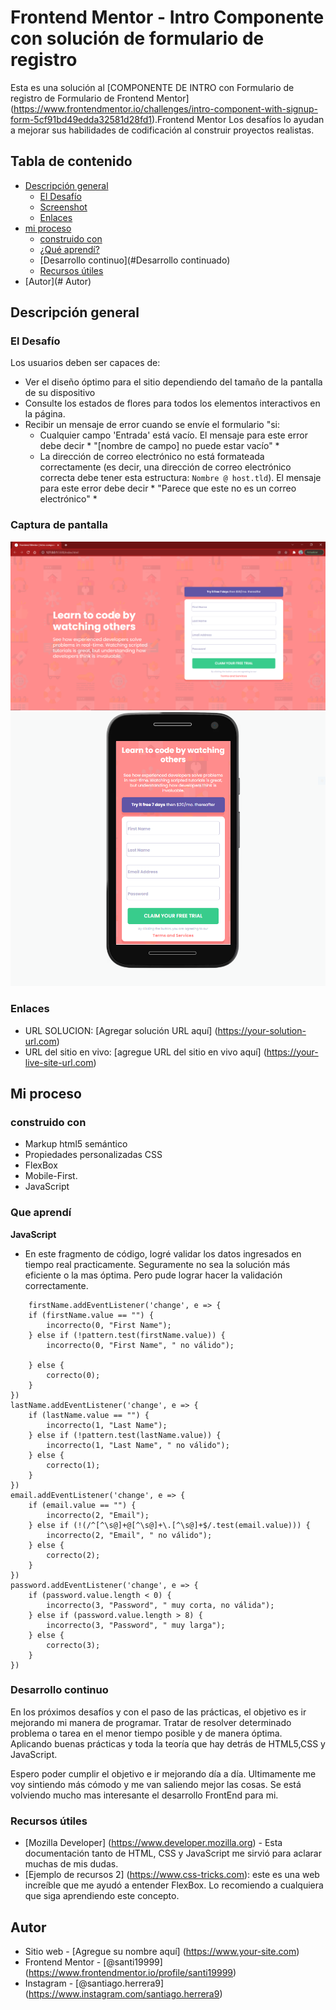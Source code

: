 # Frontend Mentor - Intro Componente con solución de formulario de registro

Esta es una solución al [COMPONENTE DE INTRO con Formulario de registro de Formulario de Frontend Mentor] (https://www.frontendmentor.io/challenges/intro-component-with-signup-form-5cf91bd49edda32581d28fd1).Frontend Mentor Los desafíos lo ayudan a mejorar sus habilidades de codificación al construir proyectos realistas.

## Tabla de contenido

- [Descripción general](#Descripción-general)
  - [El Desafío](#El-Desafío)
  - [Screenshot](#Screenshot)
  - [Enlaces](#Enlaces)
- [mi proceso](#mi-proceso)
  - [construido con](#construido-con)
  - [¿Qué aprendí?](#Qué-aprendí)
  - [Desarrollo continuo](#Desarrollo continuado)
  - [Recursos útiles](#Recursos-útiles)
- [Autor](# Autor)

## Descripción general

### El Desafío

Los usuarios deben ser capaces de:

- Ver el diseño óptimo para el sitio dependiendo del tamaño de la pantalla de su dispositivo
- Consulte los estados de flores para todos los elementos interactivos en la página.
- Recibir un mensaje de error cuando se envíe el formulario "si:
  - Cualquier campo 'Entrada' está vacío. El mensaje para este error debe decir * "[nombre de campo] no puede estar vacío" *
  - La dirección de correo electrónico no está formateada correctamente (es decir, una dirección de correo electrónico correcta debe tener esta estructura: `Nombre @ host.tld`). El mensaje para este error debe decir * "Parece que este no es un correo electrónico" *

### Captura de pantalla

![](./screenshot/captura-desktop.png)
![](./screenshot/captura-movil.png)


### Enlaces

- URL SOLUCION: [Agregar solución URL aquí] (https://your-solution-url.com)
- URL del sitio en vivo: [agregue URL del sitio en vivo aquí] (https://your-live-site-url.com)

## Mi proceso

### construido con

- Markup html5 semántico
- Propiedades personalizadas CSS
- FlexBox
- Mobile-First.
- JavaScript

### Que aprendí
**JavaScript**

  - En este fragmento de código, logré validar los datos ingresados en tiempo real practicamente. Seguramente no sea la solución más eficiente o la mas óptima. Pero pude lograr hacer la validación correctamente.

```
    firstName.addEventListener('change', e => {
    if (firstName.value == "") {
        incorrecto(0, "First Name");
    } else if (!pattern.test(firstName.value)) {
        incorrecto(0, "First Name", " no válido");

    } else {
        correcto(0);
    }
})
lastName.addEventListener('change', e => {
    if (lastName.value == "") {
        incorrecto(1, "Last Name");
    } else if (!pattern.test(lastName.value)) {
        incorrecto(1, "Last Name", " no válido");
    } else {
        correcto(1);
    }
})
email.addEventListener('change', e => {
    if (email.value == "") {
        incorrecto(2, "Email");
    } else if (!(/^[^\s@]+@[^\s@]+\.[^\s@]+$/.test(email.value))) {
        incorrecto(2, "Email", " no válido");
    } else {
        correcto(2);
    }
})
password.addEventListener('change', e => {
    if (password.value.length < 0) {
        incorrecto(3, "Password", " muy corta, no válida");
    } else if (password.value.length > 8) {
        incorrecto(3, "Password", " muy larga");
    } else {
        correcto(3);
    }
})
```

### Desarrollo continuo

En los próximos desafíos y con el paso de las prácticas, el objetivo es ir mejorando mi manera de programar. Tratar de resolver determinado problema o tarea en el menor tiempo posible y de manera óptima. Aplicando buenas prácticas y toda la teoría que hay detrás de HTML5,CSS y JavaScript. 

Espero poder cumplir el objetivo e ir mejorando día a día. Ultimamente me voy sintiendo más cómodo y me van saliendo mejor las cosas. Se está volviendo mucho mas interesante el desarrollo FrontEnd para mi.


### Recursos útiles

- [Mozilla Developer] (https://www.developer.mozilla.org) - Esta documentación tanto de HTML, CSS y JavaScript me sirvió para aclarar muchas de mis dudas.
- [Ejemplo de recursos 2] (https://www.css-tricks.com): este es una web increíble que me ayudó  a entender FlexBox. Lo recomiendo a cualquiera que siga aprendiendo este concepto.


## Autor

- Sitio web - [Agregue su nombre aquí] (https://www.your-site.com)
- Frontend Mentor - [@santi19999] (https://www.frontendmentor.io/profile/santi19999)
- Instagram - [@santiago.herrera9] (https://www.instagram.com/santiago.herrera9)
